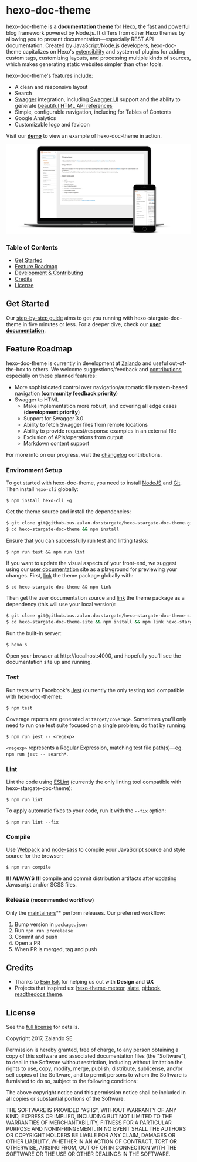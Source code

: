 hexo-doc-theme
=======================

hexo-doc-theme is a **documentation theme** for [Hexo](https://hexo.io/), the fast and powerful blog framework powered by Node.js. It differs from other Hexo themes by allowing you to present documentation—especially REST API documentation. Created by JavaScript/Node.js developers, hexo-doc-theme capitalizes on Hexo's [extensibility](https://hexo.io/api/) and system of plugins for adding custom tags, customizing layouts, and processing multiple kinds of sources, which makes generating static websites simpler than other tools.

hexo-doc-theme's features include:

* A clean and responsive layout
* Search
* [Swagger](https://swagger.io/) integration, including [Swagger UI](https://pages.github.bus.zalan.do/stargate/hexo-stargate-doc-theme-site/usage-and-configuration/swagger-ui.html) support and the ability to generate [beautiful HTML API references](https://pages.github.bus.zalan.do/stargate/hexo-stargate-doc-theme-site/usage-and-configuration/swagger-to-html.html)
* Simple, configurable navigation, including for Tables of Contents
* Google Analytics
* Customizable logo and favicon

Visit our **[demo](https://pages.github.bus.zalan.do/stargate/hexo-stargate-doc-theme-site)** to view an example of hexo-doc-theme in action.

![Theme Mockup](./mockup_1.jpg)

### Table of Contents

* [Get Started](#get-started)
* [Feature Roadmap](#feature-roadmap)
* [Development & Contributing](#development-and-contributing)
* [Credits](#credits)
* [License](#license)

## <a name="get-started"></a> Get Started

Our [step-by-step guide](https://pages.github.bus.zalan.do/stargate/hexo-stargate-doc-theme-site/get-started.html) aims to get you running with hexo-stargate-doc-theme in five minutes or less. For a deeper dive, check our **[user documentation](https://pages.github.bus.zalan.do/stargate/hexo-stargate-doc-theme-site/)**.

## <a name="roadmap"></a> Feature Roadmap

hexo-doc-theme is currently in development at [Zalando](https://jobs.zalando.com/tech/) and useful out-of-the-box to others. We welcome suggestions/feedback and [contributions](./CONTRIBUTING.md), especially on these planned features:

* More sophisticated control over navigation/automatic filesystem-based navigation (**community feedback priority**)
* Swagger to HTML
  * Make implementation more robust, and covering all edge cases (**development priority**)
  * Support for Swagger 3.0
  * Ability to fetch Swagger files from remote locations
  * Ability to provide request/response examples in an external file
  * Exclusion of APIs/operations from output
  * Markdown content support

For more info on our progress, visit the [changelog](./CHANGELOG.md) contributions.

### Environment Setup
To get started with hexo-doc-theme, you need to install [NodeJS](https://nodejs.org/en/) and [Git](https://git-scm.com/). Then install `hexo-cli` globally:

```
$ npm install hexo-cli -g
```

Get the theme source and install the dependencies:

```bash
$ git clone git@github.bus.zalan.do:stargate/hexo-stargate-doc-theme.git
$ cd hexo-stargate-doc-theme && npm install
```

Ensure that you can successfully run test and linting tasks:

```
$ npm run test && npm run lint
```

If you want to update the visual aspects of your front-end, we suggest using our [user documentation](https://pages.github.bus.zalan.do/stargate/hexo-stargate-doc-theme-site/) site as a playground for previewing your changes. First, [link](https://docs.npmjs.com/cli/link) the theme package globally with:

```
$ cd hexo-stargate-doc-theme && npm link
```

Then get the user documentation source and [link](https://docs.npmjs.com/cli/link) the theme package as a dependency (this will use your local version):

```bash
$ git clone git@github.bus.zalan.do:stargate/hexo-stargate-doc-theme-site.git
$ cd hexo-stargate-doc-theme-site && npm install && npm link hexo-stargate-doc-theme
```

Run the built-in server:

```bash
$ hexo s
```

Open your browser at http://localhost:4000, and hopefully you'll see the documentation site up and running.

### Test

Run tests with Facebook's [Jest](https://facebook.github.io/jest/) (currently the only testing tool compatible with hexo-doc-theme):

```
$ npm test
```

Coverage reports are generated at `target/coverage`. Sometimes you'll only need to run one test suite focused on a single problem; do that by running:

```
$ npm run jest -- <regexp>
```

`<regexp>` represents a Regular Expression, matching test file path(s)—eg. `npm run jest -- search*`.

### Lint

Lint the code using [ESLint](http://eslint.org/) (currently the only linting tool compatible with hexo-stargate-doc-theme):

```
$ npm run lint
```

To apply automatic fixes to your code, run it with the `--fix` option:

```
$ npm run lint --fix
```

### Compile

Use [Webpack](https://github.com/webpack/webpack) and [node-sass](https://github.com/sass/node-sass) to compile your JavaScript source and style source for the browser:

```
$ npm run compile
```

**!!! ALWAYS !!!** compile and commit distribution artifacts after updating Javascript and/or SCSS files.

### Release <small>(recommended workflow)</small>

Only the [maintainers](./MAINTAINERS)** perform releases. Our preferred workflow:

1. Bump version in `package.json`
2. Run `npm run prerelease`
3. Commit and push
4. Open a PR
5. When PR is merged, tag and push

## <a name="credits"></a> Credits

* Thanks to [Esin Isik](https://www.linkedin.com/in/esinis/) for helping us out with **Design** and **UX**
* Projects that inspired us: [hexo-theme-meteor](https://github.com/meteor/hexo-theme-meteor), [slate](https://github.com/lord/slate), [gitbook](https://github.com/GitbookIO/gitbook), [readthedocs theme](https://github.com/rtfd/sphinx_rtd_theme).

## <a name="license"></a> License

See the [full license](./LICENSE) for details.

Copyright 2017, Zalando SE

Permission is hereby granted, free of charge, to any person obtaining a copy of this software and associated documentation files (the "Software"), to deal in the Software without restriction, including without limitation the rights to use, copy, modify, merge, publish, distribute, sublicense, and/or sell copies of the Software, and to permit persons to whom the Software is furnished to do so, subject to the following conditions:

The above copyright notice and this permission notice shall be included in all copies or substantial portions of the Software.

THE SOFTWARE IS PROVIDED "AS IS", WITHOUT WARRANTY OF ANY KIND, EXPRESS OR IMPLIED, INCLUDING BUT NOT LIMITED TO THE WARRANTIES OF MERCHANTABILITY, FITNESS FOR A PARTICULAR PURPOSE AND NONINFRINGEMENT. IN NO EVENT SHALL THE AUTHORS OR COPYRIGHT HOLDERS BE LIABLE FOR ANY CLAIM, DAMAGES OR OTHER LIABILITY, WHETHER IN AN ACTION OF CONTRACT, TORT OR OTHERWISE, ARISING FROM, OUT OF OR IN CONNECTION WITH THE SOFTWARE OR THE USE OR OTHER DEALINGS IN THE SOFTWARE.

